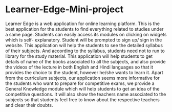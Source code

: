 # Learner-Edge-Mini-project
Learner Edge is a web application for online learning platform. This is the best application for the students to find everything related to studies under a same page. Students can easily access its modules on clicking on widgets which is self- explanatory.  Student will be prompted to sign up/ sign in the website. This application will help the students to see the detailed syllabus of their subjects. And according to the syllabus, students need not to run to library for the study material. This application will help students to get details of name of the books associated to all the subjects, and also provide the videos of the lecture in both English and Hindi languages so that it provides the choice to the student, however he/she wants to learn it.  Apart from the curriculum subjects, our application seems more informative for the students who want to prepare for competitive exams, we provide a General Knowledge module which will help students to get an idea of the competitive questions. It will also show the teachers name associated to the subjects so that students feel free to know about the respective teachers and clear their doubts.
